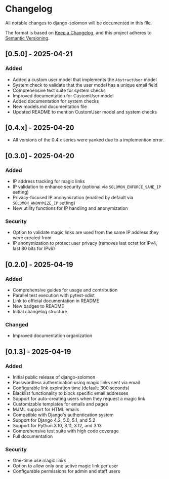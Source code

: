 # Changelog

All notable changes to django-solomon will be documented in this file.

The format is based on [Keep a Changelog](https://keepachangelog.com/en/1.0.0/),
and this project adheres to [Semantic Versioning](https://semver.org/spec/v2.0.0.html).

## [0.5.0] - 2025-04-21

### Added

- Added a custom user model that implements the `AbstractUser` model
- System check to validate that the user model has a unique email field
- Comprehensive test suite for system checks
- Improved documentation for CustomUser model
- Added documentation for system checks
- New models.md documentation file
- Updated README to mention CustomUser model and system checks

## [0.4.x] - 2025-04-20

- All versions of the 0.4.x series were yanked due to a implemention error.

## [0.3.0] - 2025-04-20

### Added

- IP address tracking for magic links
- IP validation to enhance security (optional via `SOLOMON_ENFORCE_SAME_IP` setting)
- Privacy-focused IP anonymization (enabled by default via `SOLOMON_ANONYMIZE_IP` setting)
- New utility functions for IP handling and anonymization

### Security

- Option to validate magic links are used from the same IP address they were created from
- IP anonymization to protect user privacy (removes last octet for IPv4, last 80 bits for IPv6)

## [0.2.0] - 2025-04-19

### Added

- Comprehensive guides for usage and contribution
- Parallel test execution with pytest-xdist
- Link to official documentation in README
- New badges to README
- Initial changelog structure

### Changed

- Improved documentation organization

## [0.1.3] - 2025-04-19

### Added

- Initial public release of django-solomon
- Passwordless authentication using magic links sent via email
- Configurable link expiration time (default: 300 seconds)
- Blacklist functionality to block specific email addresses
- Support for auto-creating users when they request a magic link
- Customizable templates for emails and pages
- MJML support for HTML emails
- Compatible with Django's authentication system
- Support for Django 4.2, 5.0, 5.1, and 5.2
- Support for Python 3.10, 3.11, 3.12, and 3.13
- Comprehensive test suite with high code coverage
- Full documentation

### Security

- One-time use magic links
- Option to allow only one active magic link per user
- Configurable permissions for admin and staff users
